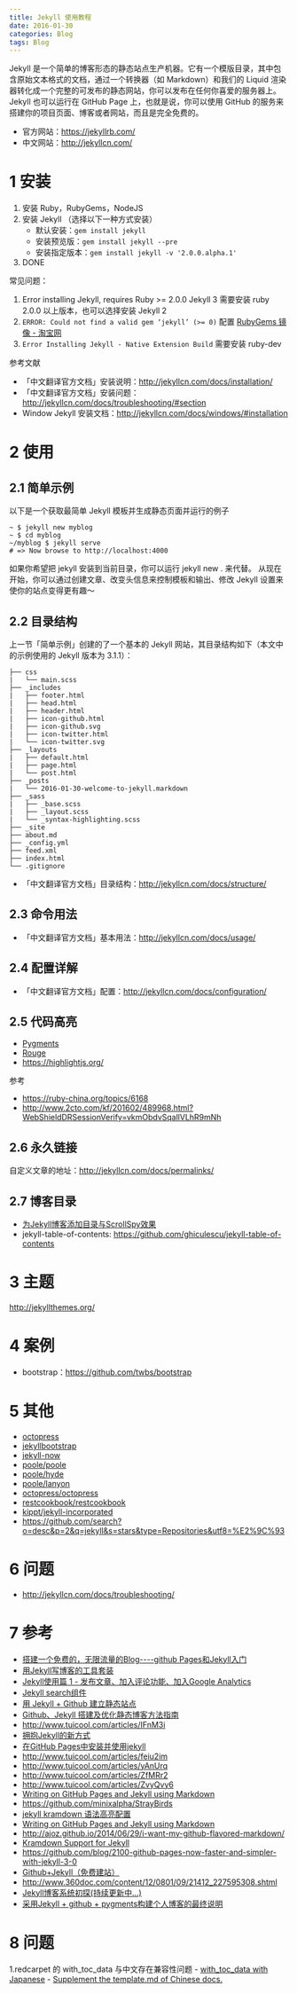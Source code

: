 ```yaml
---
title: Jekyll 使用教程
date: 2016-01-30
categories: Blog
tags: Blog
---
```


Jekyll 是一个简单的博客形态的静态站点生产机器。它有一个模版目录，其中包含原始文本格式的文档，通过一个转换器（如 Markdown）和我们的 Liquid 渲染器转化成一个完整的可发布的静态网站，你可以发布在任何你喜爱的服务器上。Jekyll 也可以运行在 GitHub Page 上，也就是说，你可以使用 GitHub 的服务来搭建你的项目页面、博客或者网站，而且是完全免费的。

- 官方网站：https://jekyllrb.com/
- 中文网站：http://jekyllcn.com/

# 1 安装
1. 安装 Ruby，RubyGems，NodeJS
2. 安装 Jekyll （选择以下一种方式安装）
    - 默认安装：`gem install jekyll`
    - 安装预览版：`gem install jekyll --pre`
    - 安装指定版本：`gem install jekyll -v '2.0.0.alpha.1'`
3. DONE

常见问题：
1. Error installing Jekyll, requires Ruby >= 2.0.0
    Jekyll 3 需要安装 ruby 2.0.0 以上版本，也可以选择安装 Jekyll 2
2. `ERROR: Could not find a valid gem ‘jekyll’ (>= 0)`
    配置 [RubyGems 镜像 - 淘宝网](https://ruby.taobao.org/)
3. `Error Installing Jekyll - Native Extension Build`
    需要安装 ruby-dev

参考文献
- 「中文翻译官方文档」安装说明：http://jekyllcn.com/docs/installation/
- 「中文翻译官方文档」安装问题：http://jekyllcn.com/docs/troubleshooting/#section
- Window Jekyll 安装文档：http://jekyllcn.com/docs/windows/#installation


# 2 使用
## 2.1 简单示例
以下是一个获取最简单 Jekyll 模板并生成静态页面并运行的例子

```
~ $ jekyll new myblog
~ $ cd myblog
~/myblog $ jekyll serve
# => Now browse to http://localhost:4000
```

如果你希望把 jekyll 安装到当前目录，你可以运行 jekyll new . 来代替。
从现在开始，你可以通过创建文章、改变头信息来控制模板和输出、修改 Jekyll 设置来使你的站点变得更有趣～

## 2.2 目录结构
上一节「简单示例」创建的了一个基本的 Jekyll 网站，其目录结构如下（本文中的示例使用的 Jekyll 版本为 3.1.1）：

```
├── css
|   └── main.scss
├── _includes
|   ├── footer.html
|   ├── head.html
|   ├── header.html
|   ├── icon-github.html
|   ├── icon-github.svg
|   ├── icon-twitter.html
|   └── icon-twitter.svg
├── _layouts
|   ├── default.html
|   ├── page.html
|   └── post.html
├── _posts
|   └── 2016-01-30-welcome-to-jekyll.markdown
├── _sass
|   ├── _base.scss
|   ├── _layout.scss
|   └── _syntax-highlighting.scss
├── _site
├── about.md
├── _config.yml
├── feed.xml
├── index.html
└── .gitignore
```

- 「中文翻译官方文档」目录结构：http://jekyllcn.com/docs/structure/

## 2.3 命令用法
- 「中文翻译官方文档」基本用法：http://jekyllcn.com/docs/usage/

## 2.4 配置详解
- 「中文翻译官方文档」配置：http://jekyllcn.com/docs/configuration/


## 2.5 代码高亮
- [Pygments](http://pygments.org/)
- [Rouge](https://github.com/jayferd/rouge)
- https://highlightjs.org/

参考
- https://ruby-china.org/topics/6168
- http://www.2cto.com/kf/201602/489968.html?WebShieldDRSessionVerify=vkmObdvSqallVLhR9mNh


## 2.6 永久链接
自定义文章的地址：http://jekyllcn.com/docs/permalinks/


## 2.7 博客目录
- [为Jekyll博客添加目录与ScrollSpy效果](http://t.hengwei.me/post/%E4%B8%BAjekyll%E5%8D%9A%E5%AE%A2%E6%B7%BB%E5%8A%A0%E7%9B%AE%E5%BD%95%E4%B8%8Escrollspy%E6%95%88%E6%9E%9C/)
- jekyll-table-of-contents: https://github.com/ghiculescu/jekyll-table-of-contents



# 3 主题
http://jekyllthemes.org/

# 4 案例
- bootstrap：https://github.com/twbs/bootstrap

# 5 其他
- [octopress](https://github.com/imathis/octopress)
- [jekyllbootstrap](http://jekyllbootstrap.com/)
- [jekyll-now](https://github.com/barryclark/jekyll-now)
- [poole/poole](https://github.com/poole/poole)
- [poole/hyde](https://github.com/poole/hyde)
- [poole/lanyon](https://github.com/poole/lanyon)
- [octopress/octopress](https://github.com/octopress/octopress)
- [restcookbook/restcookbook](https://github.com/restcookbook/restcookbook)
- [kippt/jekyll-incorporated](https://github.com/kippt/jekyll-incorporated)
- https://github.com/search?o=desc&p=2&q=jekyll&s=stars&type=Repositories&utf8=%E2%9C%93


# 6 问题
- http://jekyllcn.com/docs/troubleshooting/

# 7 参考
- [搭建一个免费的，无限流量的Blog----github Pages和Jekyll入门](http://www.ruanyifeng.com/blog/2012/08/blogging_with_jekyll.html)
- [用Jekyll写博客的工具套装](http://www.tuicool.com/articles/3QN3AfJ)
- [Jekyll使用篇 1 - 发布文章、加入评论功能、加入Google Analytics](http://www.tuicool.com/articles/An2aUzE)
- [Jekyll search组件](http://www.tuicool.com/articles/qINVbq)
- [用 Jekyll + Github 建立静态站点](http://www.tuicool.com/articles/aYzaIr)
- [Github、Jekyll 搭建及优化静态博客方法指南](http://www.tuicool.com/articles/N3Efei6)
- http://www.tuicool.com/articles/IFnM3i
- [拥抱Jekyll的新方式](http://www.tuicool.com/articles/6bUFryV)
- [在GitHub Pages中安装并使用jekyll](http://www.tuicool.com/articles/3mYbMz)
- http://www.tuicool.com/articles/feiu2im
- http://www.tuicool.com/articles/yAnUrq
- http://www.tuicool.com/articles/ZfMRr2
- http://www.tuicool.com/articles/ZvyQvy6
- [Writing on GitHub Pages and Jekyll using Markdown](https://milanaryal.com/2015/writing-on-github-pages-and-jekyll-using-markdown/)
- https://github.com/minixalpha/StrayBirds
- [jekyll kramdown 语法高亮配置](http://noyobo.com/2014/10/19/jekyll-kramdown-highlight.html)
- [Writing on GitHub Pages and Jekyll using Markdown](https://milanaryal.com/2015/writing-on-github-pages-and-jekyll-using-markdown/)
- http://ajoz.github.io/2014/06/29/i-want-my-github-flavored-markdown/
- [Kramdown Support for Jekyll](http://jason.the-graham.com/2010/11/21/kramdown_support_for_jekyll/)
- https://github.com/blog/2100-github-pages-now-faster-and-simpler-with-jekyll-3-0
- [Github+Jekyll（免费建站）](https://www.douban.com/group/431117/)
- http://www.360doc.com/content/12/0801/09/21412_227595308.shtml
- [Jekyll博客系统初探(持续更新中...)](http://www.jianshu.com/p/558a5d50e077)
- [采用Jekyll + github + pygments构建个人博客的最终说明](http://www.jianshu.com/p/609e1197754c)

# 8 问题
1.redcarpet 的 with_toc_data 与中文存在兼容性问题
    - [with_toc_data with Japanese](https://github.com/vmg/redcarpet/issues/538)
    - [Supplement the template.md of Chinese docs.](https://github.com/mozilla/nunjucks/pull/658)
